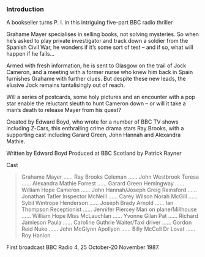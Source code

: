 ### Introduction

A bookseller turns P. I. in this intriguing five-part BBC radio thriller

Grahame Mayer specialises in selling books, not solving mysteries. So when he’s asked to play private investigator and track down a soldier from the Spanish Civil War, he wonders if it’s some sort of test – and if so, what will happen if he fails...

Armed with fresh information, he is sent to Glasgow on the trail of Jock Cameron, and a meeting with a former nurse who knew him back in Spain furnishes Grahame with further clues. But despite these new leads, the elusive Jock remains tantalisingly out of reach.

Will a series of postcards, some holy pictures and an encounter with a pop star enable the reluctant sleuth to hunt Cameron down – or will it take a man’s death to release Mayer from his quest?

Created by Edward Boyd, who wrote for a number of BBC TV shows including Z-Cars, this enthralling crime drama stars Ray Brooks, with a supporting cast including Garard Green, John Hannah and Alexandra Mathie.


Written by Edward Boyd
Produced at BBC Scotland by Patrick Rayner

Cast

> Grahame Mayer ...... Ray Brooks
> Coleman ...... John Westbrook
> Teresa ...... Alexandra Mathie
> Forrest ...... Garard Green
> Hemingway ...... William Hope
> Cameron ...... John Hannah/Joseph Greig
> Rainsford ...... Jonathan Tafler
> Inspector McNeill ...... Carey Wilson
> Norah McGill ...... Sybil Wintrope
> Henderson ...... Joseph Brady
> Arnold ...... Ian Thompson
> Receptionist ...... Jennifer Piercey
> Man on plane/Millhouse ...... William Hope
> Miss McLauchlan ...... Yvonne Gilan
> Pat ...... Richard Jamieson
> Paula ...... Caroline Guthrie
> Waiter/Taxi driver ...... Gordon Reid
> Nuke ...... John McGlynn
> Apollyon ...... Billy McColl
> Dr Lovat ...... Roy Hanlon

First broadcast BBC Radio 4, 25 October-20 November 1987.
